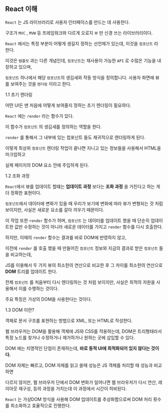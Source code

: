 ## React 이해

`React` 는 JS 라이브러리로 사용자 인터페이스를 만드는 데 사용한다.

구조가 `MVC` , `MVW` 등 프레임워크와 다르게 오로지 `뷰` 만 신경 쓰는 라이브러리이다.

`React` 에서는 특정 부분이 어떻게 생길지 정하는 선언체가 있는데, 이것을 `컴포넌트` 라 한다.

이것은 `템플릿` 과는 다른 개념인데, `컴포넌트`는 재사용이 가능한 `API` 로 수많은 기능을 내장하고 있으며, 

`컴포넌트` 하나에서 해당 `컴포넌트`의 생김새와 작동 방식을 정의합니다. 사용자 화면에 뷰를 보여주는 것을 `렌더링` 이라고 한다.

1.1 초기 렌더링

어떤 UI든 맨 처음에 어떻게 보여줄지 정하는 초기 렌더링이 필요하다.

`React` 에는 `render` 라는 함수가 있다. 

이 함수가 `컴포넌트` 의 생김새를 정의하는 역할을 한다.

`render` 를 통해서 그 내부에 있는 컴포넌트 들도 재귀적으로 렌더링하게 된다.

이렇게 최상위 `컴포넌트` 렌더링 작업이 끝나면 지니고 있는 정보들을 사용해서 HTML을 마크업하고

실제 페이지의 DOM 요소 안에 주입하게 된다.

1.2 조화 과정

`React`에서 뷰를 업데이트 할떄는 **업데이트 과정** 보다는 **조화 과정** 을 거친다고 하는 게 더 정확한 표현이다.  

`컴포넌트`에서 데이터에 변화가 있을 때 우리가 보기에 변화에 따라 뷰가 변형되는 것 처럼 보이지만, 사실은 새로운 요소를 갈아 끼우기 때문이다.

이 작업 또한 `render` 함수가 하며, `컴포넌트` 는 데이터를 업데이트 했을 때 단순히 업데이트한 값만 수정하는 것이 아니라 새로운 데이터를 가지고 `render` 함수를 다시 호출한다.

하지만, 이때의 `render` 함수는 결과를 바로 DOM에 반영하지 않고,

이전에 `render` 를 호출 했을 때 만들어진 `컴포넌트` 정보와 지금의 결과로 받은 `컴포넌트` 들을 비교하는데, 

JS를 이용해서 두 가지 뷰의 최소한의 연산으로 비교한 후 그 차이를 최소한의 연산으로  **DOM** 트리를 업데이트 한다.

전체 `컴포넌트` 를 처음부터 다시 렌더링하는 것 처럼 보이지만, 사실은 최적의 자원을 사용해서 이를 수행하는 것이다.

주요 특징은 가상의 DOM을 사용한다는 것이다.

1.3  DOM 이란?


객체로 문서 구조를 표현하는 방법으로 XML, 또는 HTML로 작성한다.

웹 브라우저는 DOM을 활용해 객체에 JS와 CSS를 적용하는데, DOM은 트리형태라서 특정 노드를 찾거나 수정하거나 제거하거나 원하는 곳에 삽입할 수 있다.

DOM 에는 치명적인 단점이 존재하는데, **바로 동적 UI에 최적화되어 있지 않다는 것이다.**

DOM 자체는 빠르고, DOM 자체를 읽고 쓸때 성능은 JS 객체를 처리할 때 성능과 비교하면

다르지 않지만, 웹 브라우저 단에서 DOM 변화가 일어나면 웹 브라우저가 다시 연산, 레이아웃 재구성, 등의 과정을 거치는데 이 과정에서 시간이 허비된다.

`React` 는 가상DOM 방식을 사용해 DOM 업데이트를 추상화함으로써 DOM 처리 횟수를 최소화하고 효율적으로 진행한다.
